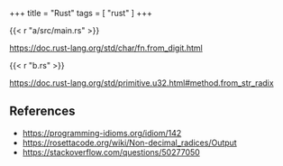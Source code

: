 +++
title = "Rust"
tags = [ "rust" ]
+++

{{< r "a/src/main.rs" >}}

<https://doc.rust-lang.org/std/char/fn.from_digit.html>

{{< r "b.rs" >}}

<https://doc.rust-lang.org/std/primitive.u32.html#method.from_str_radix>

## References

- <https://programming-idioms.org/idiom/142>
- <https://rosettacode.org/wiki/Non-decimal_radices/Output>
- <https://stackoverflow.com/questions/50277050>

